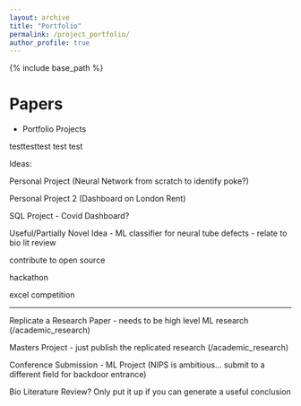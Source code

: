 ```yaml
---
layout: archive
title: "Portfolio"
permalink: /project_portfolio/
author_profile: true
---
```


{% include base_path %}

Papers
======
* Portfolio Projects

testtesttest test test

Ideas:

Personal Project (Neural Network from scratch to identify poke?)

Personal Project 2 (Dashboard on London Rent)

SQL Project - Covid Dashboard?

Useful/Partially Novel Idea - ML classifier for neural tube defects - relate to bio lit review

contribute to open source

hackathon

excel competition

-----------

Replicate a Research Paper - needs to be high level ML research (/academic_research)

Masters Project - just publish the replicated research (/academic_research)

Conference Submission - ML Project (NIPS is ambitious... submit to a different field for backdoor entrance)

Bio Literature Review? Only put it up if you can generate a useful conclusion